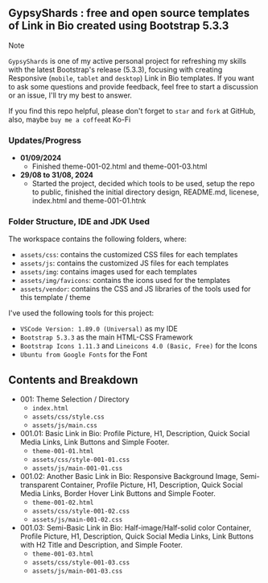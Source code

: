 ## GypsyShards : free and open source templates of Link in Bio created using Bootstrap 5.3.3 

> [!NOTE]
> `GypsyShards` is one of my active personal project for refreshing my skills with the latest Bootstrap's release (5.3.3), focusing with creating Responsive (`mobile`, `tablet` and `desktop`) Link in Bio templates. If you want to ask some questions and provide feedback, feel free to start a discussion or an issue, I'll try my best to answer.

If you find this repo helpful, please don't forget to `star` and `fork` at GitHub, also, maybe `buy me a coffee`at Ko-Fi

### Updates/Progress
- **01/09/2024**
   - Finished theme-001-02.html and theme-001-03.html
- **29/08 to 31/08, 2024**
   - Started the project, decided which tools to be used, setup the repo to public, finished the initial directory design, README.md, licenese, index.html and theme-001-01.htnk

### Folder Structure, IDE and JDK Used

The workspace contains the following folders, where:
- `assets/css`: contains the customized CSS files for each templates
- `assets/js`: contains the customized JS files for each templates
- `assets/img`: contains images used for each templates
- `assets/img/favicons`: contains the icons used for the templates
- `assets/vendor`: contains the CSS and JS libraries of the tools used for this template / theme

I've used the following tools for this project:
- `VSCode Version: 1.89.0 (Universal)` as my IDE
- `Bootstrap 5.3.3` as the main HTML-CSS Framework
- `Bootstrap Icons 1.11.3` and `Lineicons 4.0 (Basic, Free)` for the Icons
- `Ubuntu from Google Fonts` for the Font

## Contents and Breakdown
- 001: Theme Selection / Directory
   - `index.html`
   - `assets/css/style.css`
   - `assets/js/main.css`
- 001.01: Basic Link in Bio: Profile Picture, H1, Description, Quick Social Media Links, Link Buttons and Simple Footer.
   - `theme-001-01.html`
   - `assets/css/style-001-01.css`
   - `assets/js/main-001-01.css`
- 001.02: Another Basic Link in Bio: Responsive Background Image, Semi-transparent Container, Profile Picture, H1, Description, Quick Social Media Links, Border Hover Link Buttons and Simple Footer.
   - `theme-001-02.html`
   - `assets/css/style-001-02.css`
   - `assets/js/main-001-02.css`
- 001.03: Semi-Basic Link in Bio: Half-image/Half-solid color Container, Profile Picture, H1, Description, Quick Social Media Links, Link Buttons with H2 Title and Description, and Simple Footer.
   - `theme-001-03.html`
   - `assets/css/style-001-03.css`
   - `assets/js/main-001-03.css`